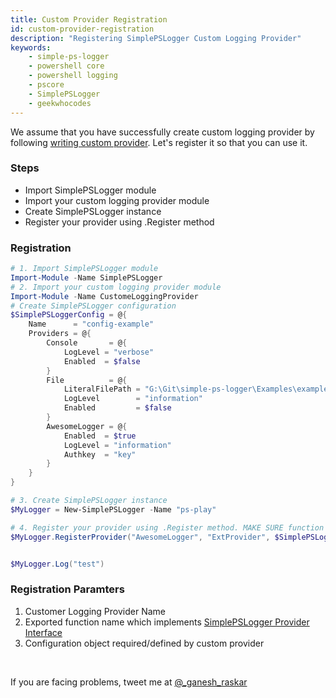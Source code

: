```yaml
---
title: Custom Provider Registration
id: custom-provider-registration
description: "Registering SimplePSLogger Custom Logging Provider"
keywords:
    - simple-ps-logger
    - powershell core
    - powershell logging
    - pscore
    - SimplePSLogger
    - geekwhocodes
---
```


We assume that you have successfully create custom logging provider by following [writing custom provider](writing-custom-provider.md). Let's register it so that you can use it.

### Steps 
- Import SimplePSLogger module
- Import your custom logging provider module
- Create SimplePSLogger instance
- Register your provider using .Register method


### Registration

```powershell {30}
# 1. Import SimplePSLogger module
Import-Module -Name SimplePSLogger
# 2. Import your custom logging provider module
Import-Module -Name CustomeLoggingProvider
# Create SimplePSLogger configuration 
$SimplePSLoggerConfig = @{
    Name      = "config-example"
    Providers = @{
        Console       = @{
            LogLevel = "verbose"
            Enabled  = $false
        }
        File          = @{
            LiteralFilePath = "G:\Git\simple-ps-logger\Examples\example-with-config-file\example-with-config.log"
            LogLevel        = "information"
            Enabled         = $false
        }
        AwesomeLogger = @{
            Enabled  = $true
            LogLevel = "information"
            Authkey  = "key"
        }
    }
}

# 3. Create SimplePSLogger instance
$MyLogger = New-SimplePSLogger -Name "ps-play"

# 4. Register your provider using .Register method. MAKE SURE function named "ExtProvider" is imported
$MyLogger.RegisterProvider("AwesomeLogger", "ExtProvider", $SimplePSLoggerConfig.Providers["AwesomeLogger"])


$MyLogger.Log("test")
```

### Registration Paramters

1. Customer Logging Provider Name
2. Exported function name which implements [SimplePSLogger Provider Interface](writing-custom-provider.md#SimplePSLogger-Provider-Interface)
3. Configuration object required/defined by custom provider


<br/>

If you are facing problems, tweet me at [@_ganesh_raskar](https://twitter.com/_ganesh_raskar)